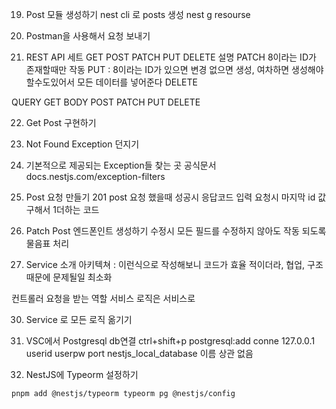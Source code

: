 19. Post 모듈 생성하기
nest cli 로 posts 생성
nest g resourse

20. Postman을 사용해서 요청 보내기

21. REST API 세트
GET POST PATCH PUT DELETE 설명
PATCH 8이라는 ID가 존재할때만 작동
PUT : 8이라는 ID가 있으면 변경 없으면 생성, 여차하면 생성해야할수도있어서 모든 데이터를 넣어준다
DELETE

QUERY GET 
BODY POST PATCH PUT DELETE

22. Get Post 구현하기

24. Not Found Exception 던지기

25. 기본적으로 제공되는 Exception들 찾는 곳
공식문서 docs.nestjs.com/exception-filters

26. Post 요청 만들기
201 post 요청 했을때 성공시 응답코드
입력 요청시 마지막 id 값 구해서 1더하는 코드 

27. Patch Post 엔드폰인트 생성하기
수정시 모든 필드를 수정하지 않아도 작동 되도록 물음표 처리

29. Service 소개
아키텍쳐 : 
이런식으로 작성해보니 코드가 효율 적이더라, 
협업, 구조때문에 문제될일 최소화

컨트롤러 요청을 받는 역할
서비스 로직은 서비스로

30. Service 로 모든 로직 옮기기

40. VSC에서 Postgresql db연결
ctrl+shift+p
postgresql:add conne
127.0.0.1
userid
userpw
port
nestjs_local_database 이름 상관 없음

41. NestJS에 Typeorm 설정하기
```
pnpm add @nestjs/typeorm typeorm pg @nestjs/config
```
